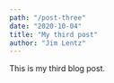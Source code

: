 ```yaml
---
path: "/post-three"
date: "2020-10-04"
title: "My third post"
author: "Jim Lentz"
---
```


This is my third blog post.
